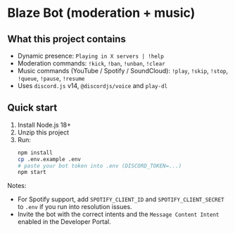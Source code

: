 # Blaze Bot (moderation + music)

## What this project contains
- Dynamic presence: `Playing in X servers | !help`
- Moderation commands: `!kick`, `!ban`, `!unban`, `!clear`
- Music commands (YouTube / Spotify / SoundCloud): `!play`, `!skip`, `!stop`, `!queue`, `!pause`, `!resume`
- Uses `discord.js` v14, `@discordjs/voice` and `play-dl`

## Quick start
1. Install Node.js 18+
2. Unzip this project
3. Run:
   ```bash
   npm install
   cp .env.example .env
   # paste your bot token into .env (DISCORD_TOKEN=...)
   npm start
   ```

Notes:
- For Spotify support, add `SPOTIFY_CLIENT_ID` and `SPOTIFY_CLIENT_SECRET` to `.env` if you run into resolution issues.
- Invite the bot with the correct intents and the `Message Content Intent` enabled in the Developer Portal.

